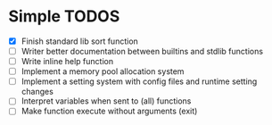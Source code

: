 Simple TODOS
============

* [x] Finish standard lib sort function
* [ ] Writer better documentation between builtins and stdlib functions
* [ ] Write inline help function
* [ ] Implement a memory pool allocation system
* [ ] Implement a setting system with config files and runtime setting changes
* [ ] Interpret variables when sent to (all) functions
* [ ] Make function execute without arguments (exit)
